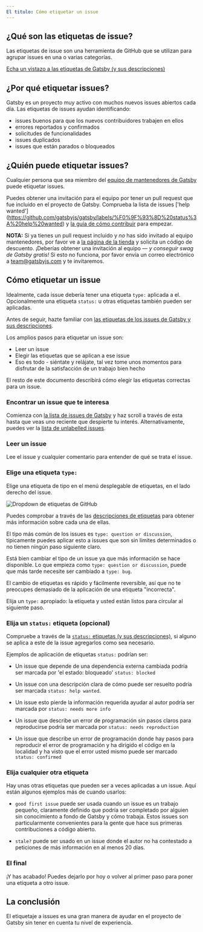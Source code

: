 ```yaml
---
El titulo: Cómo etiquetar un issue
---
```


## ¿Qué son las etiquetas de issue?

Las etiquetas de issue son una herramienta de GitHub que se utilizan para agrupar issues en una o varias categorías.

[Echa un vistazo a las etiquetas de Gatsby (y sus descripciones)](https://github.com/gatsbyjs/gatsby/issues/labels)

## ¿Por qué etiquetar issues?

Gatsby es un proyecto muy activo con muchos nuevos issues abiertos cada día. Las etiquetas de issues ayudan identificando:

- issues buenos para que los nuevos contribuidores trabajen en ellos
- errores reportados y confirmados
- solicitudes de funcionalidades
- issues duplicados
- issues que están parados o bloqueados

## ¿Quién puede etiquetar issues?

Cualquier persona que sea miembro del [equipo de mantenedores de Gatsby](https://github.com/orgs/gatsbyjs/teams/maintainers) puede etiquetar issues.

Puedes obtener una invitación para el equipo por tener un pull request que fue incluido en el proyecto de Gatsby. Comprueba la lista de issues ['help wanted'] (https://github.com/gatsbyjs/gatsby/labels/%F0%9F%93%8D%20status%3A%20help%20wanted) y [la guía de cómo contribuir](/contributing/how-to-contribute/) para empezar.

**NOTA:** Si ya tienes un pull request incluido y _no_ has sido invitado al equipo mantenedores, por favor ve a [la página de la tienda](https://store.gatsbyjs.org/) y solicita un código de descuento. ¡Deberías obtener una invitación al equipo — _y conseguir swag de Gatsby gratis!_ Si esto no funciona, por favor envía un correo electrónico a team@gatsbyjs.com y te invitaremos.

## Cómo etiquetar un issue

Idealmente, cada issue debería tener una etiqueta `type:` aplicada a el. Opcionalmente una etiqueta `status:` u otras etiquetas también pueden ser aplicadas.

Antes de seguir, hazte familiar con [las etiquetas de los issues de Gatsby y sus descripciones](https://github.com/gatsbyjs/gatsby/issues/labels).

Los amplios pasos para etiquetar un issue son:

- Leer un issue
- Elegir las etiquetas que se aplican a ese issue
- Eso es todo - siéntate y relájate, tal vez tome unos momentos para disfrutar de la satisfacción de un trabajo bien hecho

El resto de este documento describirá cómo elegir las etiquetas correctas para un issue.

### Encontrar un issue que te interesa

Comienza con [la lista de issues de Gatsby](https://github.com/gatsbyjs/gatsby/issues) y haz scroll a través de esta hasta que veas uno reciente que despierte tu interés. Alternativamente, puedes ver la [lista de unlabelled issues](https://github.com/gatsbyjs/gatsby/issues?q=is%3Aopen+is%3Aissue+no%3Alabel).

### Leer un issue

Lee el issue y cualquier comentario para entender de qué se trata el issue.

### Elige una etiqueta `type:`

Elige una etiqueta de tipo en el menú desplegable de etiquetas, en el lado derecho del issue.

![Dropdown de etiquetas de GitHub](./images/github-label-list.png)

Puedes comprobar a través de las [descripciones de etiquetas](https://github.com/gatsbyjs/gatsby/issues/labels) para obtener más información sobre cada una de ellas.

El tipo más común de los issues es `type: question or discussion`, típicamente puedes aplicar esto a issues que son sin límites determinados o no tienen ningún paso siguiente claro.

Está bien cambiar el tipo de un issue ya que más información se hace disponible. Lo que empieza como `type: question or discussion`, puede que más tarde necesite ser cambiado a `type: bug`.

El cambio de etiquetas es rápido y fácilmente reversible, así que no te preocupes demasiado de la aplicación de una etiqueta "incorrecta".

Elija un `type:` apropiado: la etiqueta y usted están listos para circular al siguiente paso.

### Elija un `status:` etiqueta (opcional)

Compruebe a través de la [`status:` etiquetas (y sus descripciones)](https://github.com/gatsbyjs/gatsby/issues/labels), si alguno se aplica a este de la issue agregarlos como sea necesario.

Ejemplos de aplicación de etiquetas `status:` podrían ser:

- Un issue que depende de una dependencia externa cambiada podría ser marcada por 'el estado: bloqueado' `status: blocked`

- Un issue con una descripción clara de cómo puede ser resuelto podría ser marcada `status: help wanted`.

- Un issue esto pierde la información requerida ayudar al autor podría ser marcada por `status: needs more info`

- Un issue que describe un error de programación sin pasos claros para reproducirse podría ser marcada por `status: needs reproduction`

- Un issue que describe un error de programación donde hay pasos para reproducir el error de programación y ha dirigido el código en la localidad y ha visto que el error usted mismo puede ser marcado `status: confirmed`

### Elija cualquier otra etiqueta

Hay unas otras etiquetas que pueden ser a veces aplicadas a un issue. Aquí están algunos ejemplos más de cuando usarlos:

- `good first issue` puede ser usada cuando un issue es un trabajo pequeño, claramente definido que podría ser completado por alguien sin conocimiento a fondo de Gatsby y cómo trabaja. Estos issues son particularmente convenientes para la gente que hace sus primeras contribuciones a código abierto.

- `stale?` puede ser usado en un issue donde el autor no ha contestado a peticiones de más información en al menos 20 días.

### El final

¡Y has acabado! Puedes dejarlo por hoy o volver al primer paso para poner una etiqueta a otro issue.

## La conclusión

El etiquetaje a issues es una gran manera de ayudar en el proyecto de Gatsby sin tener en cuenta tu nivel de experiencia.
